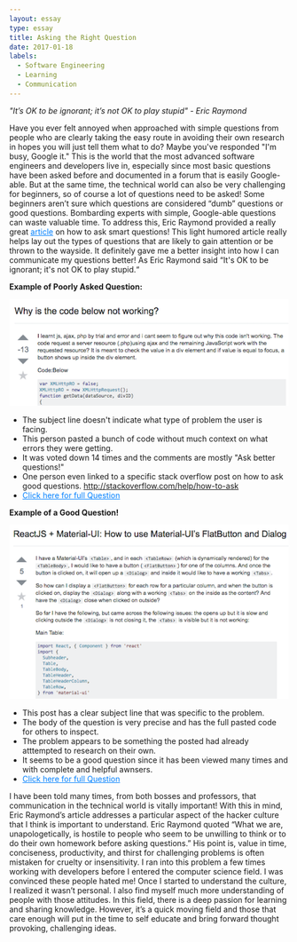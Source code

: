 ```yaml
---
layout: essay
type: essay
title: Asking the Right Question
date: 2017-01-18
labels:
  - Software Engineering
  - Learning
  - Communication
---
```


 *"It’s OK to be ignorant; it’s not OK to play stupid" - Eric Raymond*
  
  Have you ever felt annoyed when approached with simple questions from people who are clearly taking the easy route in avoiding their own research in hopes you will just tell them what to do? Maybe you've responded "I'm busy, Google it." This is the world that the most advanced software engineers and developers live in, especially since most basic questions have been asked before and documented in a forum that is easily Google-able.  But at the same time, the technical world can also be very challenging for beginners, so of course a lot of questions need to be asked! Some beginners aren’t sure which questions are considered “dumb” questions or good questions.  Bombarding experts with simple, Google-able questions can waste valuable time. To address this, Eric Raymond provided a really great <a href="http://www.catb.org/esr/faqs/smart-questions.html" style="color: rgb(0,128,255)">article</a> on how to ask smart questions!  This light humored article really helps lay out the types of questions that are likely to gain attention or be thrown to the wayside.  It definitely gave me a better insight into how I can communicate my questions better! As Eric Raymond said “It's OK to be ignorant; it's not OK to play stupid.“
  
  



**Example of Poorly Asked Question:**

<img class="Example of Poorly Asked Question" src="../images/badQuestion.png">

- The subject line doesn't indicate what type of problem the user is facing.
- This person pasted a bunch of code without much context on what errors they were getting.
- It was voted down 14 times and the comments are mostly "Ask better questions!" 
- One person even linked to a specific stack overflow post on how to ask good questions. <a href="http://stackoverflow.com/help/how-to-ask" style="color: rgb(0,128,255)">http://stackoverflow.com/help/how-to-ask</a>
- <a href="http://stackoverflow.com/questions/37880319/why-is-the-code-below-not-working" style="color: rgb(0,128,255)">Click here for full Question</a>




**Example of a Good Question!**

<img class="Example of Well Asked Question" src="../images/goodQuestion.png">

- This post has a clear subject line that was specific to the problem.
- The body of the question is very precise and has the full pasted code for others to inspect.
- The problem appears to be something the posted had already atttempted to research on their own.
- It seems to be a good question since it has been viewed many times and with complete and helpful awnsers.
- <a href="http://stackoverflow.com/questions/41711621/reactjs-material-ui-how-to-use-material-ui-s-flatbutton-and-dialog-in-each-ta" style="color: rgb(0,128,255)">Click here for full Question</a>



I have been told many times, from both bosses and professors, that communication in the technical world is vitally important! With this in mind, Eric Raymond’s article addresses a particular aspect of the hacker culture that I think is important to understand. Eric Raymond quoted “What we are, unapologetically, is hostile to people who seem to be unwilling to think or to do their own homework before asking questions.” His point is, value in time, conciseness, productivity, and thirst for challenging problems is often mistaken for cruelty or insensitivity. I ran into this problem a few times working with developers before I entered the computer science field. I was convinced these people hated me! Once I started to understand the culture, I realized it wasn’t personal. I also find myself much more understanding of people with those attitudes. In this field, there is a deep passion for learning and sharing knowledge. However, it’s a quick moving field and those that care enough will put in the time to self educate and bring forward thought provoking, challenging ideas.
